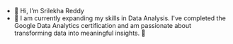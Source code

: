 - 👋 Hi, I’m Srilekha Reddy
- 👀 I am currently expanding my skills in Data Analysis. I've completed the Google Data Analytics certification and am passionate about transforming data into meaningful insights. 🌱




<!---
SrilekhaReddy03/SrilekhaReddy03 is a ✨ special ✨ repository because its `README.md` (this file) appears on your GitHub profile.
You can click the Preview link to take a look at your changes.
--->
